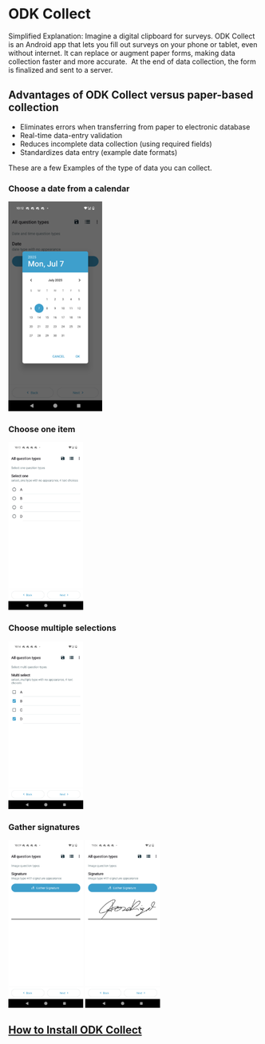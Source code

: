 # ODK Collect

Simplified Explanation: Imagine a digital clipboard for surveys. ODK Collect is an Android app that lets you fill out surveys on your phone or tablet, even without internet. It can replace or augment paper forms, making data collection faster and more accurate.  At the end of data collection, the form is finalized and sent to a server.


## Advantages of ODK Collect versus paper-based collection
- Eliminates errors when transferring from paper to electronic database
- Real-time data-entry validation
- Reduces incomplete data collection (using required fields)
- Standardizes data entry (example date formats)

These are a few Examples of the type of data you can collect.  

### Choose a date from a calendar
<img width="187.5" height="420" alt="collect_date" src="/assets/images/collect_date.png" />

### Choose one item   
<img width="150" height="336" alt="collect_date" src="/assets/images/collect_choice_one.png" />

### Choose multiple selections   
<img width="150" height="336" alt="collect_date" src="/assets/images/collect_choice_multiple.png" />

### Gather signatures  
<img width="150" height="336" alt="collect_date" src="/assets/images/collect_signature.png" />

<img width="150" height="336" alt="collect_date" src="/assets/images/collect_signed.png" />

## [How to Install ODK Collect](./install-odk-collect.md)


